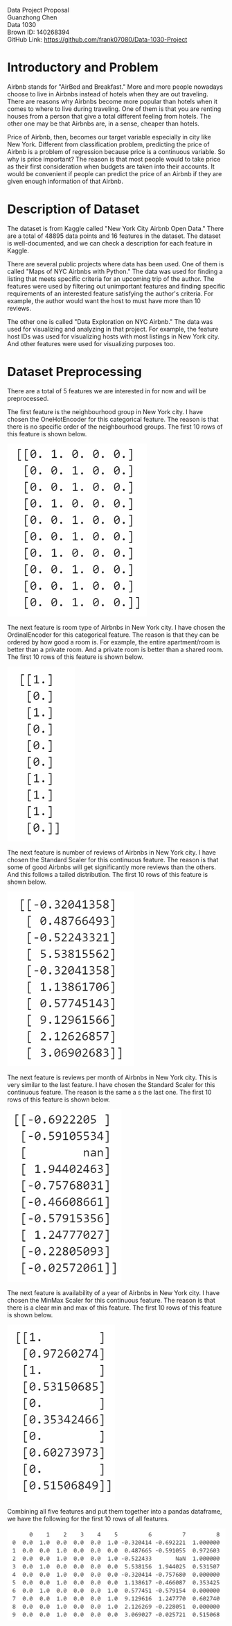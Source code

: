 Data Project Proposal  
Guanzhong Chen  
Data 1030  
Brown ID: 140268394  
GitHub Link: https://github.com/frank07080/Data-1030-Project


# Introductory and Problem


Airbnb stands for "AirBed and Breakfast." More and more people nowadays choose to live in Airbnbs instead of hotels when they are out traveling. There are reasons why Airbnbs become more popular than hotels when it comes to where to live during traveling. One of them is that you are renting houses from a person that give a total different feeling from hotels. The other one may be that Airbnbs are, in a sense, cheaper than hotels.


Price of Airbnb, then, becomes our target variable especially in city like New York. Different from classification problem, predicting the price of Airbnb is a problem of regression because price is a continuous variable. So why is price important? The reason is that most people would to take price as their first consideration when budgets are taken into their accounts. It would be convenient if people can predict the price of an Airbnb if they are given enough information of that Airbnb.


# Description of Dataset


The dataset is from Kaggle called "New York City Airbnb Open Data." There are a total of 48895 data points and 16 features in the dataset. The dataset is well-documented, and we can check a description for each feature in Kaggle.


There are several public projects where data has been used. One of them is called "Maps of NYC Airbnbs with Python." The data was used for finding a listing that meets specific criteria for an upcoming trip of the author. The features were used by filtering out unimportant features and finding specific requirements of an interested feature satisfying the author's criteria. For example, the author would want the host to must have more than 10 reviews.


The other one is called "Data Exploration on NYC Airbnb." The data was used for visualizing and analyzing in that project. For example, the feature host IDs was used for visualizing hosts with most listings in New York city. And other features were used for visualizing purposes too.


# Dataset Preprocessing


There are a total of 5 features we are interested in for now and will be preprocessed.


The first feature is the neighbourhood group in New York city. I have chosen the OneHotEncoder for this categorical feature. The reason is that there is no specific order of the neighbourhood groups. The first 10 rows of this feature is shown below.


![](figures/f1.PNG)


The next feature is room type of Airbnbs in New York city. I have chosen the OrdinalEncoder for this categorical feature. The reason is that they can be ordered by how good a room is. For example, the entire apartment/room is better than a private room. And a private room is better than a shared room. The first 10 rows of this feature is shown below.


![](figures/f2.PNG)


The next feature is number of reviews of Airbnbs in New York city. I have chosen the Standard Scaler for this continuous feature. The reason is that some of good Airbnbs will get significantly more reviews than the others. And this follows a tailed distribution. The first 10 rows of this feature is shown below.


![](figures/f3.PNG)


The next feature is reviews per month of Airbnbs in New York city. This is very similar to the last feature. I have chosen the Standard Scaler for this continuous feature. The reason is the same a s the last one. The first 10 rows of this feature is shown below.


![](figures/f4.PNG)


The next feature is availability of a year of Airbnbs in New York city. I have chosen the MinMax Scaler for this continuous feature. The reason is that there is a clear min and max of this feature. The first 10 rows of this feature is shown below.


![](figures/f5.PNG)


Combining all five features and put them together into a pandas dataframe, we have the following for the first 10 rows of all features.


![](figures/total.PNG)

```python

```
